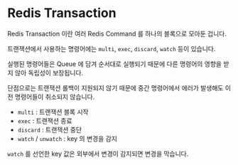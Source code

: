 # Redis Transaction

Redis Transaction 이란 여러 Redis Command 를 하나의 블록으로 모아둔 겁니다.

트랜잭션에서 사용하는 명령어에는 `multi`, `exec`, `discard`, `watch` 등이 있습니다.

실행된 명령어들은 Queue 에 담겨 순서대로 실행되기 때문에 다른 명령어의 영향을 받지 않아 독립성이 보장됩니다.

단점으로는 트랜잭션 롤백이 지원되지 않기 때문에 중간 명령어에서 에러가 발생해도 이전 명령어들이 취소되지 않습니다.

- `multi` : 트랜잭션 블록 시작
- `exec` : 트랜잭션 종료
- `discard` : 트랜잭션 중단
- `watch` / `unwatch` : key 의 변경을 감지

`watch` 를 선언한 key 값은 외부에서 변경이 감지되면 변경을 막습니다.